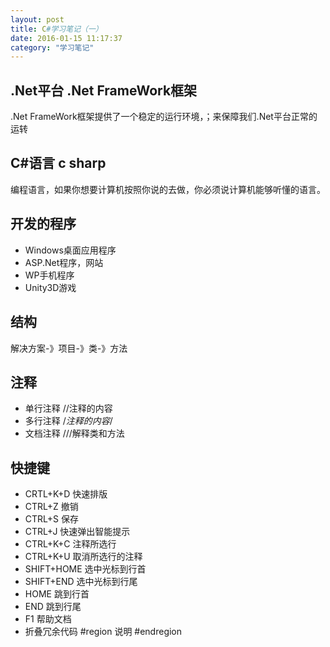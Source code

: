 ```yaml
---
layout: post
title: C#学习笔记（一）
date: 2016-01-15 11:17:37
category: "学习笔记"
---
```



## .Net平台  .Net FrameWork框架
.Net FrameWork框架提供了一个稳定的运行环境，；来保障我们.Net平台正常的运转

## C#语言 c sharp
编程语言，如果你想要计算机按照你说的去做，你必须说计算机能够听懂的语言。

## 开发的程序
* Windows桌面应用程序
* ASP.Net程序，网站
* WP手机程序
* Unity3D游戏

## 结构
解决方案-》项目-》类-》方法

## 注释
* 单行注释  //注释的内容
* 多行注释  /*注释的内容*/
* 文档注释  ///解释类和方法

## 快捷键
* CRTL+K+D	快速排版
* CTRL+Z	撤销
* CTRL+S	保存
* CTRL+J	快速弹出智能提示
* CTRL+K+C	注释所选行
* CTRL+K+U	取消所选行的注释
* SHIFT+HOME	选中光标到行首
* SHIFT+END	选中光标到行尾
* HOME		跳到行首
* END		跳到行尾
* F1		帮助文档
* 折叠冗余代码 #region 说明  #endregion


